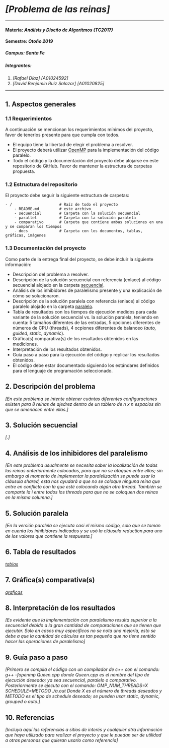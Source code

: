 # *[Problema de las reinas]*
---
#### Materia: *Análisis y Diseño de Algoritmos (TC2017)*

#### Semestre: *Otoño 2019*

##### Campus: *Santa Fe*

##### Integrantes:
1. *[Rafael Díaz]* *[A01024592]*
2. *[David Benjamin Ruiz Salazar]* *[A01020825]*

---
## 1. Aspectos generales

### 1.1 Requerimientos

A continuación se mencionan los requerimientos mínimos del proyecto, favor de tenerlos presente para que cumpla con todos.

* El equipo tiene la libertad de elegir el problema a resolver.
* El proyecto deberá utilizar [OpenMP](https://www.openmp.org/) para la implementación del código paralelo.
* Todo el código y la documentación del proyecto debe alojarse en este repositorio de GitHub. Favor de mantener la estructura de carpetas propuesta.

### 1.2 Estructura del repositorio
El proyecto debe seguir la siguiente estructura de carpetas:
```
- / 			        # Raíz de todo el proyecto
    - README.md			# este archivo
    - secuencial		# Carpeta con la solución secuencial
    - parallel			# Carpeta con la solución paralela
    - comparativo       # Carpeta que contiene ambas soluciones en una y se comparan los tiempos 
    - docs              # Carpeta con los documentos, tablas, gráficas, imágenes
```

### 1.3 Documentación  del proyecto

Como parte de la entrega final del proyecto, se debe incluir la siguiente información:

* Descripción del problema a resolver.
* Descripción de la solución secuencial con referencia (enlace) al código secuencial alojado en la carpeta [secuencial](/Secuencial).
* Análisis de los inhibidores de paralelismo presente y una explicación de cómo se solucionaron.
* Descripción de la solución paralela con referencia (enlace) al código paralelo alojado en la carpeta [paralelo](Parallel/).
* Tabla de resultados con los tiempos de ejecución medidos para cada variante de la solución secuencial vs. la solución paralela, teniendo en cuenta: 5 tamaños diferentes de las entradas, 5 opciones diferentes de números de CPU (threads), 4 ocpiones diferentes de balanceo (*auto, guided, static, dynamic*).
* Gráfica(s) comparativa(s) de los resultados obtenidos en las mediciones.
* Interpretación de los resultados obtenidos.
* Guía paso a paso para la ejecución del código y replicar los resultados obtenidos.
* El código debe estar documentado siguiendo los estándares definidos para el lenguaje de programación seleccionado.

## 2. Descripción del problema

*[En este problema se intente obtener cuántas diferentes configuraciones existen para 8 reinas de ajedrez dentro de un tablero de n x n espacios sin que se amenacen entre ellas.]*

## 3. Solución secuencial

*[.]*

## 4. Análisis de los inhibidores del paralelismo

*[En este problema usualmente se necesita saber la localización de todas las reinas anteriormente colocadas, para que no se ataquen entre ellas; sin embargo al momento de implementar la paralelización se puede usar la cláusula shared, esta nos ayudará a que no se coloque ninguna reina que entre en conflicto con la que esté colocando algún otro thread. También se comparte la i entre todos los threads para que no se coloquen dos reinas en la misma columna.]*

## 5. Solución paralela

*[En la versión paralela se ejecuta casi el mismo código, solo que se toman en cuenta los inhibidores indicados y se usó la cláusula reduction para uno de los valores que contiene la respuesta.]*

## 6. Tabla de resultados

*[tablas](/docs)*

## 7. Gráfica(s) comparativa(s)

*[graficas](/docs)*

## 8. Interpretación de los resultados

*[Es evidente que la implementación con paralelismo resulta superior a la secuencial debido a la gran cantidad de comparaciones que se tienen que ejecutar. Solo en casos muy específicos no se nota una mejoría, esto se debe a que la cantidad de cálculos es tan pequeña que no tiene sentido hacer las operaciones de paralelismo]*

## 9. Guía paso a paso

*[Primero se compila el código con un compilador de c++ con el comando:
g++ -fopenmp  Queen.cpp
donde Queen.cpp es el nombre del tipo de ejecución deseado; ya sea secuencial, paralelo o comparativo.
Posteriormente se ejecuta con el comando:
OMP_NUM_THREADS=X SCHEDULE=METODO ./a.out
Donde X es el número de threads deseados y METODO es el tipo de schedule deseado; se pueden usar static, dynamic, grouped o auto.]*

## 10. Referencias

*[Incluya aquí las referencias a sitios de interés y cualquier otra información que haya utilizado para realizar el proyecto y que le puedan ser de utilidad a otras personas que quieran usarlo como referencia]*

